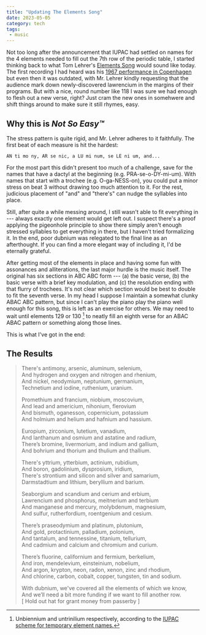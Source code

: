 ```yaml
---
title: "Updating The Elements Song"
date: 2023-05-05
category: tech
tags:
 - music
---
```


Not too long after the announcement that IUPAC had settled on names for the 4 elements needed to fill out the 7th row of the periodic table, I started thinking back to what Tom Lehrer's [Elements Song](https://tomlehrersongs.com/wp-content/uploads/2019/02/the-elements-music.pdf) would sound like today. The first recording I had heard was his [1967 performance in Copenhagen](https://www.youtube.com/watch?v=AcS3NOQnsQM) but even then it was outdated, with Mr. Lehrer kindly requesting that the audience mark down newly-discovered lawrencium in the margins of their programs. But with a nice, round number like 118 I was sure we had enough to flesh out a new verse, right? Just cram the new ones in somehwere and shift things around to make sure it still rhymes, easy.

## Why this is _Not So Easy™_

The stress pattern is quite rigid, and Mr. Lehrer adheres to it faithfully. The first beat of each measure is hit the hardest:

`AN ti mo ny, AR se nic, a LU mi num, se LE ni um, and...`

For the most part this didn't present too much of a challenge, save for the names that have a dactyl at the beginning (e.g. PRA-se-o-DY-mi-um). With names that start with a trochee (e.g. O-ga-NESS-on), you could put a minor stress on beat 3 without drawing too much attention to it. For the rest, judicious placement of "and" and "there's" can nudge the syllables into place.

Still, after quite a while messing around, I still wasn't able to fit everything in --- always exactly one element would get left out. I suspect there's a proof applying the pigeonhole principle to show there simply aren't enough stressed syllables to get everything in there, but I haven't tried formalizing it. In the end, poor dubnium was relegated to the final line as an afterthought. If you can find a more elegant way of including it, I'd be eternally grateful.

After getting most of the elements in place and having some fun with assonances and alliterations, the last major hurdle is the music itself. The original has six sections in ABC ABC form --- (a) the basic verse, (b) the basic verse with a brief key modulation, and (c) the resolution ending with that flurry of trochees. It's not clear which section would be best to double to fit the seventh verse. In my head I suppose I maintain a somewhat clunky ABAC ABC pattern, but since I can't play the piano play the piano well enough for this song, this is left as an exercise for others. We may need to wait until elements 129 or 130 [^1] to neatly fill an eighth verse for an ABAC ABAC pattern or something along those lines.

[^1]: Unbiennium and untrinilium respectively, according to the [IUPAC scheme for temporary element names.](https://doi.org/10.1351/pac197951020381)

This is what I've got in the end:

## The Results

> There's antimony, arsenic, aluminum, selenium,\
And hydrogen and oxygen and nitrogen and rhenium,\
And nickel, neodymium, neptunium, germanium,\
Technetium and iodine, ruthenium, uranium.
>
> Promethium and francium, niobium, moscovium,\
And lead and americium, nihonium, flerovium\
And bismuth, oganesson, copernicium, potassium\
And holmium and helium and hafnium and hassium.
>
> Europium, zirconium, lutetium, vanadium,\
And lanthanum and osmium and astatine and radium,\
There’s bromine, livermorium, and indium and gallium,\
And bohrium and thorium and thulium and thallium.
>
> There's yttrium, ytterbium, actinium, rubidium,\
And boron, gadolinium, dysprosium, iridium,\
There's strontium and silicon and silver and samarium,\
Darmstadtium and lithium, beryllium and barium.
>
> Seaborgium and scandium and cerium and erbium,\
Lawrencium and phosphorus, meitnerium and terbium\
And manganese and mercury, molybdenum, magnesium,\
And sulfur, rutherfordium, roentgenium and cesium.
>
> There’s praseodymium and platinum, plutonium,\
And gold, protactinium, palladium, polonium,\
And tantalum, and tennessine, titanium, tellurium,\
And cadmium and calcium and chromium and curium.
>
> There’s fluorine, californium and fermium, berkelium,\
And iron, mendelevium, einsteinium, nobelium,\
And argon, krypton, neon, radon, xenon, zinc and rhodium,\
And chlorine, carbon, cobalt, copper, tungsten, tin and sodium.
>
> With dubnium, we've covered all the elements of which we know,\
> And we’ll need a bit more funding if we want to fill another row.\
> [ Hold out hat for grant money from passerby ]